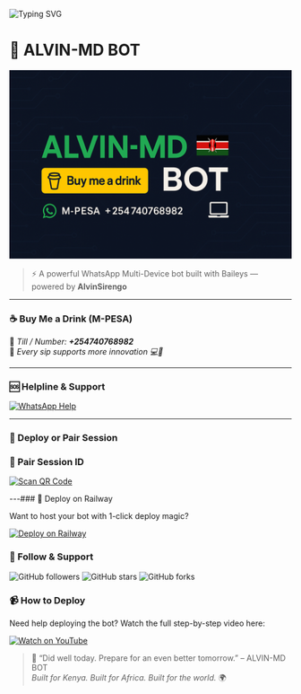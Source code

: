 ![Typing SVG](https://readme-typing-svg.herokuapp.com?font=Fira+Code&size=22&duration=3000&pause=500&color=25D366&background=00000000&center=true&vCenter=true&width=600&lines=🤖+ALVINTECH-MD+Bot+Dashboard;Built+by+AlvinSirengo+🧠;Session+Pairing+%7C+Coin+System+%7C+Auto+Bot+Tasks;Let's+automate+WhatsApp+together+🚀)
# 🤖 ALVIN-MD BOT

![ALVIN MD BANNER](https://raw.githubusercontent.com/alvin99-hub/ALVINTECH-MD/main/banner.png)

> ⚡ A powerful WhatsApp Multi-Device bot built with Baileys — powered by **AlvinSirengo**

---

### ☕ Buy Me a Drink (M-PESA)
📲 _Till / Number: **+254740768982**_  
💬 _Every sip supports more innovation 💻🚀_

---

### 🆘 Helpline & Support

[![WhatsApp Help](https://img.shields.io/badge/WhatsApp_Help-25D366?style=for-the-badge&logo=whatsapp&logoColor=white)](https://wa.me/254742943705)

---

### 🚀 Deploy or Pair Session

### 🔗 Pair Session ID

[![Scan QR Code](https://img.shields.io/badge/SCAN_QR-Pair_Session_ID-1f1f1f?style=for-the-badge&logo=whatsapp&logoColor=25D366)](https://www.ibrahimadams.site/scanner)

---### 🚀 Deploy on Railway

Want to host your bot with 1-click deploy magic?

[![Deploy on Railway](https://img.shields.io/badge/RAILWAY-Deploy_App-0b0b0b?style=for-the-badge&logo=railway&logoColor=white)](https://railway.app/?referralCode=AqkNn4)

### 🔗 Follow & Support

![GitHub followers](https://img.shields.io/github/followers/alvin99-hub?style=social)
![GitHub stars](https://img.shields.io/github/stars/alvin99-hub/ALVINTECH-MD?style=social)
![GitHub forks](https://img.shields.io/github/forks/alvin99-hub/ALVINTECH-MD?style=social)

### 📹 How to Deploy

Need help deploying the bot? Watch the full step-by-step video here:

[![Watch on YouTube](https://img.shields.io/badge/YouTube-@ibrahimaitech-red?style=for-the-badge&logo=youtube)](https://www.youtube.com/@ibrahimaitech)

> 🧠 “Did well today. Prepare for an even better tomorrow.” – ALVIN-MD BOT  
> _Built for Kenya. Built for Africa. Built for the world._ 🌍
